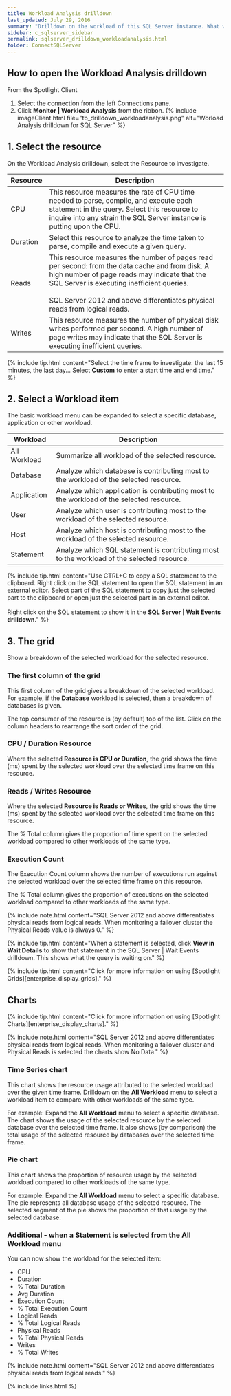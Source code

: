 ```yaml
---
title: Workload Analysis drilldown
last_updated: July 29, 2016
summary: "Drilldown on the workload of this SQL Server instance. What work is the database system producing in a given time? What resources are consumed in producing this work?"
sidebar: c_sqlserver_sidebar
permalink: sqlserver_drilldown_workloadanalysis.html
folder: ConnectSQLServer
---
```




## How to open the Workload Analysis drilldown

From the Spotlight Client

1. Select the connection from the left Connections pane.
2. Click **Monitor \| Workload Analysis** from the ribbon.
   {% include imageClient.html file="tb_drilldown_workloadanalysis.png" alt="Worload Analysis drilldown for SQL Server" %}

## 1. Select the resource
On the Workload Analysis drilldown, select the Resource to investigate.

Resource | Description
---------|------------
CPU | This resource measures the rate of CPU time needed to parse, compile, and execute each statement in the query. Select this resource to inquire into any strain the SQL Server instance is putting upon the CPU.
Duration | Select this resource to analyze the time taken to parse, compile and execute a given query.
Reads | This resource measures the number of pages read per second: from the data cache and from disk. A high number of page reads may indicate that the SQL Server is executing inefficient queries. <br><br>SQL Server 2012 and above differentiates physical reads from logical reads.
Writes | This resource measures the number of physical disk writes performed per second. A high number of page writes may indicate that the SQL Server is executing inefficient queries.

{% include tip.html content="Select the time frame to investigate: the last 15 minutes, the last day... Select **Custom** to enter a start time and end time." %}

## 2. Select a Workload item
The basic workload menu can be expanded to select a specific database, application or other workload.

Workload | Description
---------|------------
All Workload | Summarize all workload of the selected resource.
Database | Analyze which database is contributing most to the workload of the selected resource.
Application | Analyze which application is contributing most to the workload of the selected resource.
User | Analyze which user is contributing most to the workload of the selected resource.
Host | Analyze which host is contributing most to the workload of the selected resource.
Statement | Analyze which SQL statement is contributing most to the workload of the selected resource.

{% include tip.html content="Use CTRL+C to copy a SQL statement to the clipboard. Right click on the SQL statement to open the SQL statement in an external editor. Select part of the SQL statement to copy just the selected part to the clipboard or open just the selected part in an external editor.<br><br>Right click on the SQL statement to show it in the **SQL Server \| Wait Events drilldown**." %}


## 3. The grid
Show a breakdown of the selected workload for the selected resource.

### The first column of the grid
This first column of the grid gives a breakdown of the selected workload. For example, if the **Database** workload is selected, then a breakdown of databases is given.

The top consumer of the resource is (by default) top of the list. Click on the column headers to rearrange the sort order of the grid.

### CPU / Duration Resource
Where the selected **Resource is CPU or Duration**, the grid shows the time (ms) spent by the selected workload over the selected time frame on this resource.

### Reads / Writes Resource
Where the selected **Resource is Reads or Writes**, the grid shows the time (ms) spent by the selected workload over the selected time frame on this resource.

The % Total column gives the proportion of time spent on the selected workload compared to other workloads of the same type.

### Execution Count
The Execution Count column shows the number of executions run against the selected workload over the selected time frame on this resource.

The % Total column gives the proportion of executions on the selected workload compared to other workloads of the same type.

{% include note.html content="SQL Server 2012 and above differentiates physical reads from logical reads. When monitoring a failover cluster the Physical Reads value is always 0." %}

{% include tip.html content="When a statement is selected, click **View in Wait Details** to show that statement in the SQL Server \| Wait Events drilldown. This shows what the query is waiting on." %}

{% include tip.html content="Click for more information on using [Spotlight Grids][enterprise_display_grids]." %}




## Charts

{% include tip.html content="Click for more information on using [Spotlight Charts][enterprise_display_charts]." %}

{% include note.html content="SQL Server 2012 and above differentiates physical reads from logical reads. When monitoring a failover cluster and Physical Reads is selected the charts show No Data." %}


### Time Series chart
This chart shows the resource usage attributed to the selected workload over the given time frame. Drilldown on the **All Workload** menu to select a workload item to compare with other workloads of the same type.

For example: Expand the **All Workload** menu to select a specific database. The chart shows the usage of the selected resource by the selected database over the selected time frame. It also shows (by comparison) the total usage of the selected resource by databases over the selected time frame.

### Pie chart
This chart shows the proportion of resource usage by the selected workload compared to other workloads of the same type.

For example: Expand the **All Workload** menu to select a specific database. The pie represents all database usage of the selected resource. The selected segment of the pie shows the proportion of that usage by the selected database.


### Additional - when a Statement is selected from the All Workload menu
You can now show the workload for the selected item:

* CPU
* Duration
* % Total Duration
* Avg Duration
* Execution Count
* % Total Execution Count
* Logical Reads
* % Total Logical Reads
* Physical Reads
* % Total Physical Reads
* Writes
* % Total Writes

{% include note.html content="SQL Server 2012 and above differentiates physical reads from logical reads." %}


{% include links.html %}
